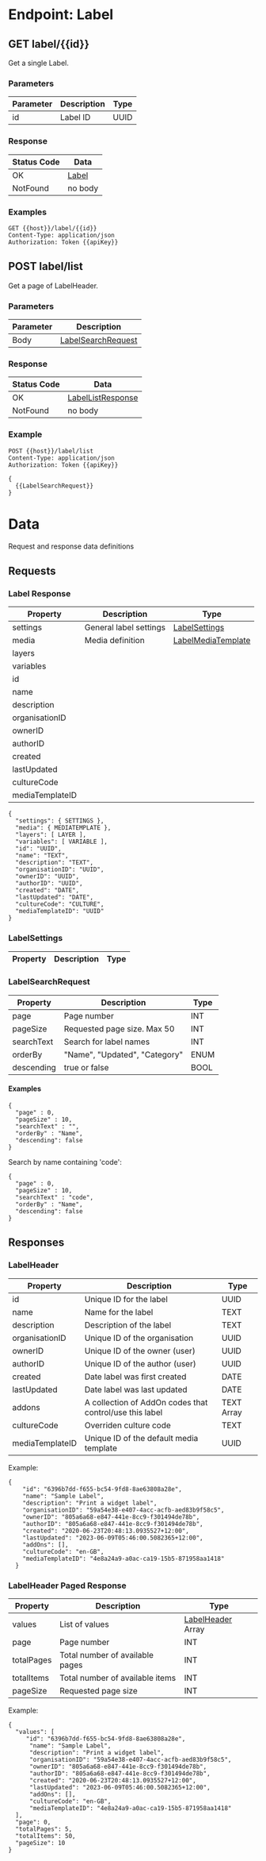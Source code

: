 # Endpoint: Label

## GET label/{{id}}

Get a single Label.

### Parameters

|Parameter|Description|Type|
|--|--|--|
|id|Label ID|UUID|

### Response

|Status Code|Data|
|--|--|
|OK|[Label](#LabelResponse) |
|NotFound|no body|

### Examples

```
GET {{host}}/label/{{id}}
Content-Type: application/json
Authorization: Token {{apiKey}}
```

## POST label/list

Get a page of LabelHeader.

### Parameters

|Parameter|Description|
|--|--|
|Body|[LabelSearchRequest](#LabelSearchRequest)|

### Response

|Status Code|Data|
|--|--|
|OK|[LabelListResponse](#LabelListResponse) |
|NotFound|no body|

### Example

```
POST {{host}}/label/list
Content-Type: application/json
Authorization: Token {{apiKey}} 

{
  {{LabelSearchRequest}}
}
```

# Data

Request and response data definitions

## Requests

<a name="LabelResponse"/>

### Label Response

|Property|Description|Type|
|--|--|--|
|settings|General label settings|[LabelSettings](#LabelSettings)|
|media|Media definition|[LabelMediaTemplate](#LabelMediaTemplate)|
|layers|||
|variables|||
|id|||
|name|||
|description|||
|organisationID|||
|ownerID|||
|authorID|||
|created|||
|lastUpdated|||
|cultureCode|||
|mediaTemplateID|||

```
{
  "settings": { SETTINGS },
  "media": { MEDIATEMPLATE },
  "layers": [ LAYER ],
  "variables": [ VARIABLE ],
  "id": "UUID",
  "name": "TEXT",
  "description": "TEXT",
  "organisationID": "UUID",
  "ownerID": "UUID",
  "authorID": "UUID",
  "created": "DATE",
  "lastUpdated": "DATE",
  "cultureCode": "CULTURE",
  "mediaTemplateID": "UUID"
}
```

<a name="LabelSettings" />

### LabelSettings

|Property|Description|Type|
|--|--|--|

<a name="LabelSearchRequest" />

### LabelSearchRequest

|Property|Description|Type|
|--|--|--|
|page|Page number|INT|
|pageSize|Requested page size. Max 50|INT|
|searchText|Search for label names|INT|
|orderBy|"Name", "Updated", "Category"|ENUM|
|descending|true or false|BOOL|

#### Examples

```
{
  "page" : 0,
  "pageSize" : 10,
  "searchText" : "",
  "orderBy" : "Name",
  "descending": false
}
```

Search by name containing 'code':

```
{
  "page" : 0,
  "pageSize" : 10,
  "searchText" : "code",
  "orderBy" : "Name",
  "descending": false
}
```

## Responses

<a name="LabelHeader" />

### LabelHeader

|Property|Description|Type|
|--|--|--|
|id|Unique ID for the label|UUID|
|name|Name for the label|TEXT|
|description|Description of the label|TEXT|
|organisationID|Unique ID of the organisation|UUID|
|ownerID|Unique ID of the owner (user)|UUID|
|authorID|Unique ID of the author (user)|UUID|
|created|Date label was first created|DATE|
|lastUpdated|Date label was last updated|DATE|
|addons|A collection of AddOn codes that control/use this label|TEXT Array|
|cultureCode|Overriden culture code|TEXT|
|mediaTemplateID|Unique ID of the default media template|UUID|

Example:

```
{
    "id": "6396b7dd-f655-bc54-9fd8-8ae63808a28e",
    "name": "Sample Label",
    "description": "Print a widget label",
    "organisationID": "59a54e38-e407-4acc-acfb-aed83b9f58c5",
    "ownerID": "805a6a68-e847-441e-8cc9-f301494de78b",
    "authorID": "805a6a68-e847-441e-8cc9-f301494de78b",
    "created": "2020-06-23T20:48:13.0935527+12:00",
    "lastUpdated": "2023-06-09T05:46:00.5082365+12:00",
    "addOns": [],
    "cultureCode": "en-GB",
    "mediaTemplateID": "4e8a24a9-a0ac-ca19-15b5-871958aa1418"
  }
```

<a name="LabelHeaderResponse"/>

### LabelHeader Paged Response

|Property|Description|Type|
|--|--|--|
|values|List of values|[LabelHeader](#LabelHeader) Array|
|page|Page number|INT|
|totalPages|Total number of available pages|INT|
|totalItems|Total number of available items|INT|
|pageSize|Requested page size|INT|

Example:

```
{
  "values": [
     "id": "6396b7dd-f655-bc54-9fd8-8ae63808a28e",
      "name": "Sample Label",
      "description": "Print a widget label",
      "organisationID": "59a54e38-e407-4acc-acfb-aed83b9f58c5",
      "ownerID": "805a6a68-e847-441e-8cc9-f301494de78b",
      "authorID": "805a6a68-e847-441e-8cc9-f301494de78b",
      "created": "2020-06-23T20:48:13.0935527+12:00",
      "lastUpdated": "2023-06-09T05:46:00.5082365+12:00",
      "addOns": [],
      "cultureCode": "en-GB",
      "mediaTemplateID": "4e8a24a9-a0ac-ca19-15b5-871958aa1418"
  ],
  "page": 0,
  "totalPages": 5,
  "totalItems": 50,
  "pageSize": 10
}
```
